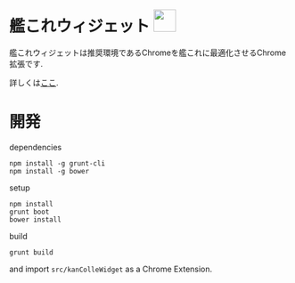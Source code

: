 # 艦これウィジェット <img width="40px" src="src/img/icon.png" />

艦これウィジェットは推奨環境であるChromeを艦これに最適化させるChrome拡張です.

詳しくは[ここ](http://otiai10.github.io/kanColleWidget/).

# 開発

dependencies

```
npm install -g grunt-cli
npm install -g bower
```

setup

```
npm install
grunt boot
bower install
```

build

```
grunt build
```

and import `src/kanColleWidget` as a Chrome Extension.

